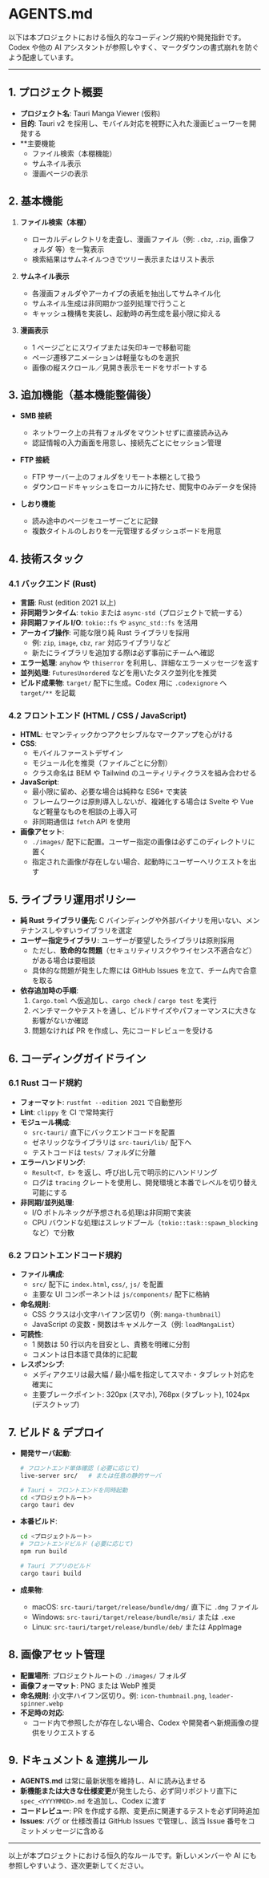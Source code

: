 # AGENTS.md

以下は本プロジェクトにおける恒久的なコーディング規約や開発指針です。Codex や他の AI アシスタントが参照しやすく、マークダウンの書式崩れを防ぐよう配慮しています。

---

## 1. プロジェクト概要

- **プロジェクト名**: Tauri Manga Viewer (仮称)
- **目的**: Tauri v2 を採用し、モバイル対応を視野に入れた漫画ビューワーを開発する
- **主要機能
  - ファイル検索（本棚機能）
  - サムネイル表示
  - 漫画ページの表示

## 2. 基本機能

1. **ファイル検索（本棚）**
   - ローカルディレクトリを走査し、漫画ファイル（例: `.cbz`, `.zip`, 画像フォルダ 等）を一覧表示
   - 検索結果はサムネイルつきでツリー表示またはリスト表示

2. **サムネイル表示**
   - 各漫画フォルダやアーカイブの表紙を抽出してサムネイル化
   - サムネイル生成は非同期かつ並列処理で行うこと
   - キャッシュ機構を実装し、起動時の再生成を最小限に抑える

3. **漫画表示**
   - 1 ページごとにスワイプまたは矢印キーで移動可能
   - ページ遷移アニメーションは軽量なものを選択
   - 画像の縦スクロール／見開き表示モードをサポートする

## 3. 追加機能（基本機能整備後）

- **SMB 接続**
  - ネットワーク上の共有フォルダをマウントせずに直接読み込み
  - 認証情報の入力画面を用意し、接続先ごとにセッション管理

- **FTP 接続**
  - FTP サーバー上のフォルダをリモート本棚として扱う
  - ダウンロードキャッシュをローカルに持たせ、閲覧中のみデータを保持

- **しおり機能**
  - 読み途中のページをユーザーごとに記録
  - 複数タイトルのしおりを一元管理するダッシュボードを用意

## 4. 技術スタック

### 4.1 バックエンド (Rust)

- **言語**: Rust (edition 2021 以上)
- **非同期ランタイム**: `tokio` または `async-std`（プロジェクトで統一する）
- **非同期ファイル I/O**: `tokio::fs` や `async_std::fs` を活用
- **アーカイブ操作**: 可能な限り純 Rust ライブラリを採用
  - 例: `zip`, `image`, `cbz`, `rar` 対応ライブラリなど
  - 新たにライブラリを追加する際は必ず事前にチームへ確認
- **エラー処理**: `anyhow` や `thiserror` を利用し、詳細なエラーメッセージを返す
- **並列処理**: `FuturesUnordered` などを用いたタスク並列化を推奨
- **ビルド成果物**: `target/` 配下に生成。Codex 用に `.codexignore` へ `target/**` を記載

### 4.2 フロントエンド (HTML / CSS / JavaScript)

- **HTML**: セマンティックかつアクセシブルなマークアップを心がける
- **CSS**:
  - モバイルファーストデザイン
  - モジュール化を推奨（ファイルごとに分割）
  - クラス命名は BEM や Tailwind のユーティリティクラスを組み合わせる
- **JavaScript**:
  - 最小限に留め、必要な場合は純粋な ES6+ で実装
  - フレームワークは原則導入しないが、複雑化する場合は Svelte や Vue など軽量なものを相談の上導入可
  - 非同期通信は `fetch` API を使用
- **画像アセット**:
  - `./images/` 配下に配置。ユーザー指定の画像は必ずこのディレクトリに置く
  - 指定された画像が存在しない場合、起動時にユーザーへリクエストを出す

## 5. ライブラリ運用ポリシー

- **純 Rust ライブラリ優先**: C バインディングや外部バイナリを用いない、メンテナンスしやすいライブラリを選定
- **ユーザー指定ライブラリ**: ユーザーが要望したライブラリは原則採用
  - ただし、**致命的な問題**（セキュリティリスクやライセンス不適合など）がある場合は要相談
  - 具体的な問題が発生した際には GitHub Issues を立て、チーム内で合意を取る
- **依存追加時の手順**:
  1. `Cargo.toml` へ仮追加し、`cargo check` / `cargo test` を実行
  2. ベンチマークやテストを通し、ビルドサイズやパフォーマンスに大きな影響がないか確認
  3. 問題なければ PR を作成し、先にコードレビューを受ける

## 6. コーディングガイドライン

### 6.1 Rust コード規約

- **フォーマット**: `rustfmt --edition 2021` で自動整形
- **Lint**: `clippy` を CI で常時実行
- **モジュール構成**:
  - `src-tauri/` 直下にバックエンドコードを配置
  - ゼネリックなライブラリは `src-tauri/lib/` 配下へ
  - テストコードは `tests/` フォルダに分離
- **エラーハンドリング**:
  - `Result<T, E>` を返し、呼び出し元で明示的にハンドリング
  - ログは `tracing` クレートを使用し、開発環境と本番でレベルを切り替え可能にする
- **非同期/並列処理**:
  - I/O ボトルネックが予想される処理は非同期で実装
  - CPU バウンドな処理はスレッドプール（`tokio::task::spawn_blocking` など）で分散

### 6.2 フロントエンドコード規約

- **ファイル構成**:
  - `src/` 配下に `index.html`, `css/`, `js/` を配置
  - 主要な UI コンポーネントは `js/components/` 配下に格納
- **命名規則**:
  - CSS クラスは小文字ハイフン区切り（例: `manga-thumbnail`）
  - JavaScript の変数・関数はキャメルケース（例: `loadMangaList`）
- **可読性**:
  - 1 関数は 50 行以内を目安とし、責務を明確に分割
  - コメントは日本語で具体的に記載
- **レスポンシブ**:
  - メディアクエリは最大幅 / 最小幅を指定してスマホ・タブレット対応を確実に
  - 主要ブレークポイント: 320px (スマホ), 768px (タブレット), 1024px (デスクトップ)

## 7. ビルド & デプロイ

- **開発サーバ起動**:
  ```bash
  # フロントエンド単体確認 (必要に応じて)
  live-server src/   # または任意の静的サーバ

  # Tauri + フロントエンドを同時起動
  cd <プロジェクトルート>
  cargo tauri dev
  ```

- **本番ビルド**:
  ```bash
  cd <プロジェクトルート>
  # フロントエンドビルド (必要に応じて)
  npm run build

  # Tauri アプリのビルド
  cargo tauri build
  ```

- **成果物**:
  - macOS: `src-tauri/target/release/bundle/dmg/` 直下に `.dmg` ファイル
  - Windows: `src-tauri/target/release/bundle/msi/` または `.exe`
  - Linux: `src-tauri/target/release/bundle/deb/` または AppImage

## 8. 画像アセット管理

- **配置場所**: プロジェクトルートの `./images/` フォルダ
- **画像フォーマット**: PNG または WebP 推奨
- **命名規則**: 小文字ハイフン区切り。例: `icon-thumbnail.png`, `loader-spinner.webp`
- **不足時の対応**:
  - コード内で参照したが存在しない場合、Codex や開発者へ新規画像の提供をリクエストする

## 9. ドキュメント & 連携ルール

- **AGENTS.md** は常に最新状態を維持し、AI に読み込ませる
- **新機能または大きな仕様変更**が発生したら、必ず同リポジトリ直下に `spec_<YYYYMMDD>.md` を追加し、Codex に渡す
- **コードレビュー**: PR を作成する際、変更点に関連するテストを必ず同時追加
- **Issues**: バグ or 仕様改善は GitHub Issues で管理し、該当 Issue 番号をコミットメッセージに含める

---

以上が本プロジェクトにおける恒久的なルールです。新しいメンバーや AI にも参照しやすいよう、逐次更新してください。
